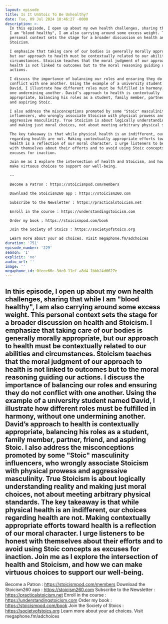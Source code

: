 ```yaml
---
layout: episode
title: Is It UnStoic To Be Unhealthy?
date: Tue, 09 Jul 2024 10:46:27 -0000
description: >-
  In this episode, I open up about my own health challenges, sharing that while
  I am "blood healthy", I am also carrying around some excess weight. This
  personal context sets the stage for a broader discussion on health and
  Stoicism.

  I emphasize that taking care of our bodies is generally morally appropriate,
  but our approach to health must be contextually related to our abilities and
  circumstances. Stoicism teaches that the moral judgment of our approach to
  health is not linked to outcomes but to the moral reasoning guiding our
  actions.

  I discuss the importance of balancing our roles and ensuring they do not
  conflict with one another. Using the example of a university student named
  David, I illustrate how different roles must be fulfilled in harmony, without
  one undermining another. David’s approach to health is contextually
  appropriate, balancing his roles as a student, family member, partner, friend,
  and aspiring Stoic.

  I also address the misconceptions promoted by some "Stoic" masculinity
  influencers, who wrongly associate Stoicism with physical prowess and
  aggressive masculinity. True Stoicism is about logically understanding reality
  and making just moral choices, not about meeting arbitrary physical standards.

  The key takeaway is that while physical health is an indifferent, our choices
  regarding health are not. Making contextually appropriate efforts toward
  health is a reflection of our moral character. I urge listeners to be honest
  with themselves about their efforts and to avoid using Stoic concepts as
  excuses for inaction.

  Join me as I explore the intersection of health and Stoicism, and how we can
  make virtuous choices to support our well-being.

  --

  Become a Patron : https://stoicismpod.com/members

  Download the Stoicism260 app : https://stoicism260.com

  Subscribe to the Newsletter : https://practicalstoicism.net

  Enroll in the course : https://understandingstoicism.com

  Order my book : https://stoicismpod.com/book

  Join the Society of Stoics : https://societyofstoics.org

  Learn more about your ad choices. Visit megaphone.fm/adchoices
duration: '751'
episode_number: '229'
season: '1'
explicit: 'no'
audio_url: ''
image: ''
megaphone_id: 0feee60c-3de0-11ef-a8d4-1bbb24d6627e
---
```


In this episode, I open up about my own health challenges, sharing that while I am "blood healthy", I am also carrying around some excess weight. This personal context sets the stage for a broader discussion on health and Stoicism.
I emphasize that taking care of our bodies is generally morally appropriate, but our approach to health must be contextually related to our abilities and circumstances. Stoicism teaches that the moral judgment of our approach to health is not linked to outcomes but to the moral reasoning guiding our actions.
I discuss the importance of balancing our roles and ensuring they do not conflict with one another. Using the example of a university student named David, I illustrate how different roles must be fulfilled in harmony, without one undermining another. David’s approach to health is contextually appropriate, balancing his roles as a student, family member, partner, friend, and aspiring Stoic.
I also address the misconceptions promoted by some "Stoic" masculinity influencers, who wrongly associate Stoicism with physical prowess and aggressive masculinity. True Stoicism is about logically understanding reality and making just moral choices, not about meeting arbitrary physical standards.
The key takeaway is that while physical health is an indifferent, our choices regarding health are not. Making contextually appropriate efforts toward health is a reflection of our moral character. I urge listeners to be honest with themselves about their efforts and to avoid using Stoic concepts as excuses for inaction.
Join me as I explore the intersection of health and Stoicism, and how we can make virtuous choices to support our well-being.
--
Become a Patron : https://stoicismpod.com/members
Download the Stoicism260 app : https://stoicism260.com
Subscribe to the Newsletter : https://practicalstoicism.net
Enroll in the course : https://understandingstoicism.com
Order my book : https://stoicismpod.com/book
Join the Society of Stoics : https://societyofstoics.org
Learn more about your ad choices. Visit megaphone.fm/adchoices